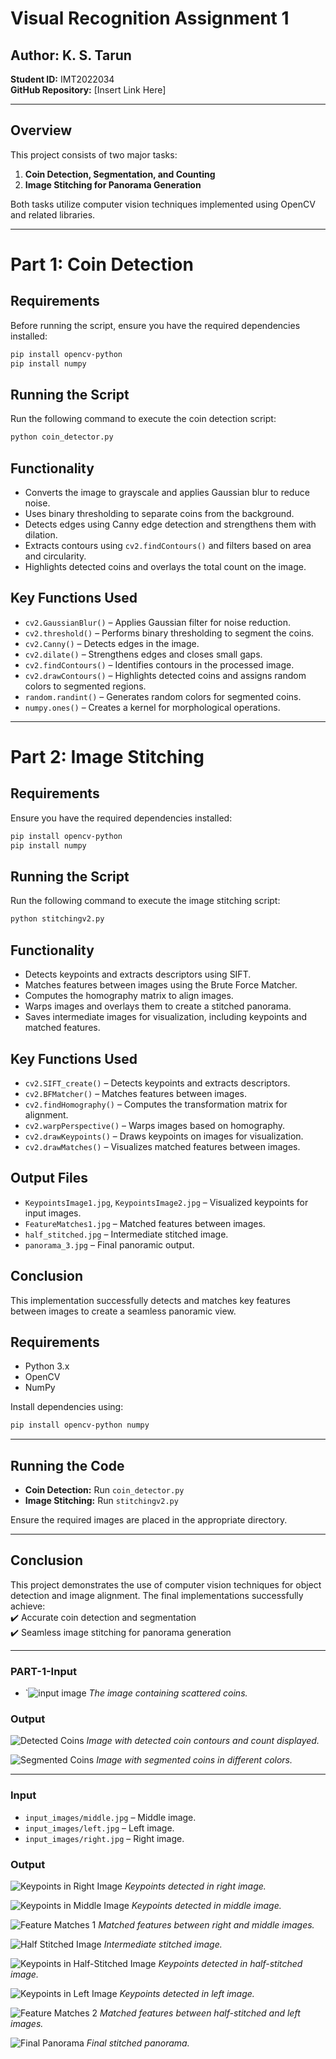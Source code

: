 # Visual Recognition Assignment 1

## Author: K. S. Tarun  
**Student ID:** IMT2022034  
**GitHub Repository:** [Insert Link Here]  

---

## Overview  
This project consists of two major tasks:  
1. **Coin Detection, Segmentation, and Counting**  
2. **Image Stitching for Panorama Generation**  

Both tasks utilize computer vision techniques implemented using OpenCV and related libraries.

---
# Part 1: Coin Detection

## Requirements
Before running the script, ensure you have the required dependencies installed:

```bash
pip install opencv-python
pip install numpy
```

## Running the Script
Run the following command to execute the coin detection script:

```bash
python coin_detector.py
```

## Functionality
- Converts the image to grayscale and applies Gaussian blur to reduce noise.
- Uses binary thresholding to separate coins from the background.
- Detects edges using Canny edge detection and strengthens them with dilation.
- Extracts contours using `cv2.findContours()` and filters based on area and circularity.
- Highlights detected coins and overlays the total count on the image.

## Key Functions Used
- `cv2.GaussianBlur()` – Applies Gaussian filter for noise reduction.
- `cv2.threshold()` – Performs binary thresholding to segment the coins.
- `cv2.Canny()` – Detects edges in the image.
- `cv2.dilate()` – Strengthens edges and closes small gaps.
- `cv2.findContours()` – Identifies contours in the processed image.
- `cv2.drawContours()` – Highlights detected coins and assigns random colors to segmented regions.
- `random.randint()` – Generates random colors for segmented coins.
- `numpy.ones()` – Creates a kernel for morphological operations.

---

# Part 2: Image Stitching

## Requirements
Ensure you have the required dependencies installed:

```bash
pip install opencv-python
pip install numpy
```

## Running the Script
Run the following command to execute the image stitching script:

```bash
python stitchingv2.py
```

## Functionality
- Detects keypoints and extracts descriptors using SIFT.
- Matches features between images using the Brute Force Matcher.
- Computes the homography matrix to align images.
- Warps images and overlays them to create a stitched panorama.
- Saves intermediate images for visualization, including keypoints and matched features.

## Key Functions Used
- `cv2.SIFT_create()` – Detects keypoints and extracts descriptors.
- `cv2.BFMatcher()` – Matches features between images.
- `cv2.findHomography()` – Computes the transformation matrix for alignment.
- `cv2.warpPerspective()` – Warps images based on homography.
- `cv2.drawKeypoints()` – Draws keypoints on images for visualization.
- `cv2.drawMatches()` – Visualizes matched features between images.

## Output Files
- `KeypointsImage1.jpg`, `KeypointsImage2.jpg` – Visualized keypoints for input images.
- `FeatureMatches1.jpg` – Matched features between images.
- `half_stitched.jpg` – Intermediate stitched image.
- `panorama_3.jpg` – Final panoramic output.

## Conclusion
This implementation successfully detects and matches key features between images to create a seamless panoramic view.


## Requirements  
- Python 3.x  
- OpenCV  
- NumPy   

Install dependencies using:  
```bash
pip install opencv-python numpy
```

---

## Running the Code  
- **Coin Detection:** Run `coin_detector.py`  
- **Image Stitching:** Run `stitchingv2.py`  

Ensure the required images are placed in the appropriate directory.

---

## Conclusion  
This project demonstrates the use of computer vision techniques for object detection and image alignment. The final implementations successfully achieve:  
✔️ Accurate coin detection and segmentation  
✔️ Seamless image stitching for panorama generation  

---

### **PART-1-Input**
- `![input image](part-1/input_images/IMG20250302134045_BURST002.jpg)
  *The image containing scattered coins.*

### **Output**
![Detected Coins](part-1/output_images/detected_coins.jpg)
*Image with detected coin contours and count displayed.*

![Segmented Coins](part-1/output_images/segmented_coins.jpg)
*Image with segmented coins in different colors.*

---

### **Input**
- `input_images/middle.jpg` – Middle image.
- `input_images/left.jpg` – Left image.
- `input_images/right.jpg` – Right image.

### **Output**
![Keypoints in Right Image](part-2/output_images/KeypointsImage11.jpg)
*Keypoints detected in right image.*

![Keypoints in Middle Image](part-2/output_images/KeypointsImage12.jpg)
*Keypoints detected in middle image.*

![Feature Matches 1](part-2/output_images/FeatureMatches1.jpg)
*Matched features between right and middle images.*

![Half Stitched Image](part-2/output_images/half_stitched.jpg)
*Intermediate stitched image.*

![Keypoints in Half-Stitched Image](part-2/output_images/KeypointsImage21.jpg)
*Keypoints detected in half-stitched image.*

![Keypoints in Left Image](part-2/output_images/KeypointsImage22.jpg)
*Keypoints detected in left image.*

![Feature Matches 2](part-2/output_images/FeatureMatches2.jpg)
*Matched features between half-stitched and left images.*

![Final Panorama](part-2/output_images/panorama_3.jpg)
*Final stitched panorama.*
